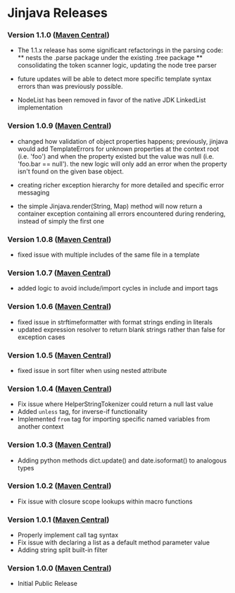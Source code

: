 # Jinjava Releases #

### Version 1.1.0 ([Maven Central](http://search.maven.org/#search%7Cga%7C1%7Cg%3A%22com.hubspot.jinjava%22%20AND%20v%3A%221.1.0%22)) ###

* The 1.1.x release has some significant refactorings in the parsing code:
** nests the .parse package under the existing .tree package
** consolidating the token scanner logic, updating the node tree parser

* future updates will be able to detect more specific template syntax errors than was previously possible.

* NodeList has been removed in favor of the native JDK LinkedList implementation


### Version 1.0.9 ([Maven Central](http://search.maven.org/#search%7Cga%7C1%7Cg%3A%22com.hubspot.jinjava%22%20AND%20v%3A%221.0.9%22)) ###

* changed how validation of object properties happens; previously, jinjava would add TemplateErrors for unknown properties at the context root (i.e. 'foo') and when the property existed but the value was null (i.e. 'foo.bar == null'). the new logic will only add an error when the property isn't found on the given base object.

* creating richer exception hierarchy for more detailed and specific error messaging

* the simple Jinjava.render(String, Map) method will now return a container exception containing all errors encountered during rendering, instead of simply the first one

### Version 1.0.8 ([Maven Central](http://search.maven.org/#search%7Cga%7C1%7Cg%3A%22com.hubspot.jinjava%22%20AND%20v%3A%221.0.8%22)) ###

* fixed issue with multiple includes of the same file in a template

### Version 1.0.7 ([Maven Central](http://search.maven.org/#search%7Cga%7C1%7Cg%3A%22com.hubspot.jinjava%22%20AND%20v%3A%221.0.7%22)) ###

* added logic to avoid include/import cycles in include and import tags

### Version 1.0.6 ([Maven Central](http://search.maven.org/#search%7Cga%7C1%7Cg%3A%22com.hubspot.jinjava%22%20AND%20v%3A%221.0.6%22)) ###

* fixed issue in strftimeformatter with format strings ending in literals
* updated expression resolver to return blank strings rather than false for exception cases

### Version 1.0.5 ([Maven Central](http://search.maven.org/#search%7Cga%7C1%7Cg%3A%22com.hubspot.jinjava%22%20AND%20v%3A%221.0.5%22)) ###

* fixed issue in sort filter when using nested attribute

### Version 1.0.4 ([Maven Central](http://search.maven.org/#search%7Cga%7C1%7Cg%3A%22com.hubspot.jinjava%22%20AND%20v%3A%221.0.4%22)) ###

* Fix issue where HelperStringTokenizer could return a null last value
* Added ```unless``` tag, for inverse-if functionality
* Implemented ```from``` tag for importing specific named variables from another context

### Version 1.0.3 ([Maven Central](http://search.maven.org/#search%7Cga%7C1%7Cg%3A%22com.hubspot.jinjava%22%20AND%20v%3A%221.0.3%22)) ###

* Adding python methods dict.update() and date.isoformat() to analogous types

### Version 1.0.2 ([Maven Central](http://search.maven.org/#search%7Cga%7C1%7Cg%3A%22com.hubspot.jinjava%22%20AND%20v%3A%221.0.2%22)) ###

* Fix issue with closure scope lookups within macro functions

### Version 1.0.1 ([Maven Central](http://search.maven.org/#search%7Cga%7C1%7Cg%3A%22com.hubspot.jinjava%22%20AND%20v%3A%221.0.1%22)) ###

* Properly implement call tag syntax
* Fix issue with declaring a list as a default method parameter value
* Adding string split built-in filter

### Version 1.0.0 ([Maven Central](http://search.maven.org/#search%7Cga%7C1%7Cg%3A%22com.hubspot.jinjava%22%20AND%20v%3A%221.0.0%22)) ###

* Initial Public Release

